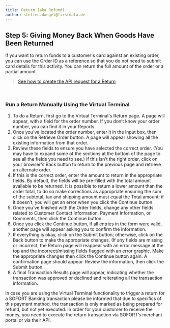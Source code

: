 ```yaml
---
title: Return (aka Refund)
author: steffen.dangel@firstdata.de
---
```


## Step 5: Giving Money Back When Goods Have Been Returned

If you want to return funds to a customer's card against an existing order, you can use the Order ID as a reference so that you do not need to submit card details for this activity. You can return the full amount of the order or a partial amount.

> [See how to create the API request for a Return][1]

&nbsp;

### Run a Return Manually Using the Virtual Terminal

  1. To do a Return, first go to the Virtual Terminal's Return page. A page will appear, with a field for the order number. If you don’t know your order number, you can find it in your Reports.
  2. Once you’ve located the order number, enter it in the input box, then click on the Retrieve Order button. A page will appear showing all the existing information from that order.
  3. Review these fields to ensure you have selected the correct order. (You may have to expand some of the sections at the bottom of the page to see all the fields you need to see.) If this isn’t the right order, click on your browser's Back button to return to the previous page and retrieve an alternate order.
  4. If this is the correct order, enter the amount to return in the appropriate fields. By default, the fields will be pre-filled with the total amount available to be returned. It is possible to return a lower amount than the order total, to do so make corrections as appropriate ensuring the sum of the subtotal, tax and shipping amount must equal the Total amount; if it doesn’t, you will get an error when you click the Continue button.
  5. Once you’ve finished with the Order fields, change any other fields related to Customer Contact Information, Payment Information, or Comments, then click the Continue button.
  6. Once you click the Continue button, if all entries in the form were valid, another page will appear asking you to confirm the information.
  7. If everything is okay, click on the Submit button; otherwise, click on the Back button to make the appropriate changes. (If any fields are missing or incorrect, the Return page will reappear with an error message at the top and the incorrect/missing fields flagged with an error graphic. Make the appropriate changes then click the Continue button again. A confirmation page should appear. Review the information, then click the Submit button.
  8. A final Transaction Results page will appear, indicating whether the transaction was approved or declined and reiterating all the transaction information.

In case you are using the Virtual Terminal functionality to trigger a return for a SOFORT Banking transaction please be informed that due to specifics of this payment method, the transaction is only marked as being prepared for refund, but not yet executed. In order for your customer to receive the money, you need to execute the return transaction via SOFORT’s merchant portal or via their API.

 [1]: http://test-ndpfdc.pantheonsite.io/org/gateway/docs/api#return-refund
